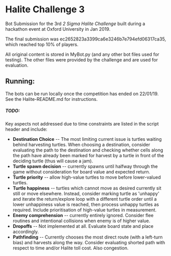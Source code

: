# Halite Challenge 3
Bot Submission for the 3rd *2 Sigma Halite Challenge* built during a hackathon event at Oxford University in Jan 2019.

The final submission was ec2652823a3399ca6e3246b7e794efd06317ca35, which reached top 10% of players.

All original content is stored in MyBot.py (and any other bot files used for testing). The other files were provided by the challenge and are used for evaluation.

## Running:
The bots can be run locally once the competition has ended on 22/01/19. See the Halite-README.md for instructions.

##### TODO:
Key aspects not addressed due to time constraints are listed in the script header and include:
* **Destination Choice** -- The most limiting current issue is turtles waiting behind harvesting turtles. When choosing a destination, consider evaluating the path to the destination and checking whether cells along the path have already been marked for harvest by a turtle in front of the deciding turtle (thus will cause a jam).
* **Turtle spawn decision** -- currently spawns until halfway through the game without consideration for board value and expected return.
* **Turtle priority** -- allow high-value turtles to move before lower-valued turtles.
* **Turtle happiness** -- turtles which cannot move as desired currently sit still or move elsewhere. Instead, consider marking turtle as 'unhappy' and iterate the return/explore loop with a different turtle order until a lower unhappiness value is reached, then process unhappy turtles as required. Include prioritisation of high-value turtles in measurement.
* **Enemy comprehension** -- currently entirely ignored. Consider flee routines and intentional collisions when enemy is of higher value.
* **Dropoffs** -- Not implemented at all. Evaluate board state and place accordingly.
* **Pathfinding** -- Currently chooses the most direct route (with a left-turn bias) and harvests along the way. Consider evaluating shorted path with respect to time and/or Halite toll cost. Also congestion.
